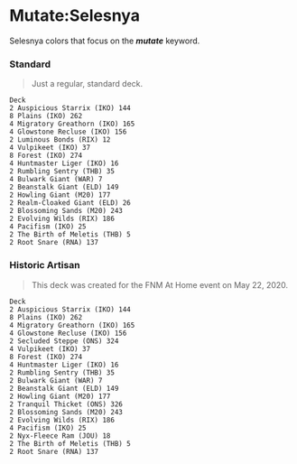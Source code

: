 # Mutate:Selesnya
Selesnya colors that focus on the ***mutate*** keyword.

### Standard
> Just a regular, standard deck.
```
Deck
2 Auspicious Starrix (IKO) 144
8 Plains (IKO) 262
4 Migratory Greathorn (IKO) 165
4 Glowstone Recluse (IKO) 156
2 Luminous Bonds (RIX) 12
4 Vulpikeet (IKO) 37
8 Forest (IKO) 274
4 Huntmaster Liger (IKO) 16
2 Rumbling Sentry (THB) 35
4 Bulwark Giant (WAR) 7
2 Beanstalk Giant (ELD) 149
2 Howling Giant (M20) 177
2 Realm-Cloaked Giant (ELD) 26
2 Blossoming Sands (M20) 243
2 Evolving Wilds (RIX) 186
4 Pacifism (IKO) 25
2 The Birth of Meletis (THB) 5
2 Root Snare (RNA) 137
```

### Historic Artisan
> This deck was created for the FNM At Home event on May 22, 2020.
```
Deck
2 Auspicious Starrix (IKO) 144
8 Plains (IKO) 262
4 Migratory Greathorn (IKO) 165
4 Glowstone Recluse (IKO) 156
2 Secluded Steppe (ONS) 324
4 Vulpikeet (IKO) 37
8 Forest (IKO) 274
4 Huntmaster Liger (IKO) 16
2 Rumbling Sentry (THB) 35
2 Bulwark Giant (WAR) 7
2 Beanstalk Giant (ELD) 149
2 Howling Giant (M20) 177
2 Tranquil Thicket (ONS) 326
2 Blossoming Sands (M20) 243
2 Evolving Wilds (RIX) 186
4 Pacifism (IKO) 25
2 Nyx-Fleece Ram (JOU) 18
2 The Birth of Meletis (THB) 5
2 Root Snare (RNA) 137
```